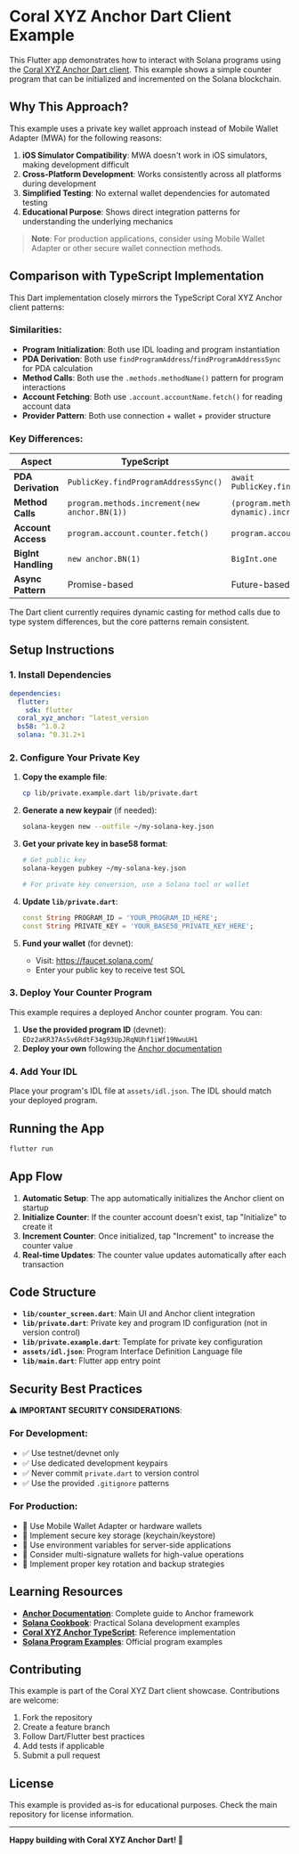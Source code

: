 # Coral XYZ Anchor Dart Client Example

This Flutter app demonstrates how to interact with Solana programs using the [Coral XYZ Anchor Dart client](https://github.com/coral-xyz/dart-coral-xyz). This example shows a simple counter program that can be initialized and incremented on the Solana blockchain.

## Why This Approach?

This example uses a private key wallet approach instead of Mobile Wallet Adapter (MWA) for the following reasons:

1. **iOS Simulator Compatibility**: MWA doesn't work in iOS simulators, making development difficult
2. **Cross-Platform Development**: Works consistently across all platforms during development
3. **Simplified Testing**: No external wallet dependencies for automated testing
4. **Educational Purpose**: Shows direct integration patterns for understanding the underlying mechanics

> **Note**: For production applications, consider using Mobile Wallet Adapter or other secure wallet connection methods.

## Comparison with TypeScript Implementation

This Dart implementation closely mirrors the TypeScript Coral XYZ Anchor client patterns:

### Similarities:

- **Program Initialization**: Both use IDL loading and program instantiation
- **PDA Derivation**: Both use `findProgramAddress`/`findProgramAddressSync` for PDA calculation
- **Method Calls**: Both use the `.methods.methodName()` pattern for program interactions
- **Account Fetching**: Both use `.account.accountName.fetch()` for reading account data
- **Provider Pattern**: Both use connection + wallet + provider structure

### Key Differences:

| Aspect              | TypeScript                                    | Dart                                                 |
| ------------------- | --------------------------------------------- | ---------------------------------------------------- |
| **PDA Derivation**  | `PublicKey.findProgramAddressSync()`          | `await PublicKey.findProgramAddress()`               |
| **Method Calls**    | `program.methods.increment(new anchor.BN(1))` | `(program.methods as dynamic).increment(BigInt.one)` |
| **Account Access**  | `program.account.counter.fetch()`             | `program.account['Counter']!.fetch()`                |
| **BigInt Handling** | `new anchor.BN(1)`                            | `BigInt.one`                                         |
| **Async Pattern**   | Promise-based                                 | Future-based with async/await                        |

The Dart client currently requires dynamic casting for method calls due to type system differences, but the core patterns remain consistent.

## Setup Instructions

### 1. Install Dependencies

```yaml
dependencies:
  flutter:
    sdk: flutter
  coral_xyz_anchor: ^latest_version
  bs58: ^1.0.2
  solana: ^0.31.2+1
```

### 2. Configure Your Private Key

1. **Copy the example file**:

   ```bash
   cp lib/private.example.dart lib/private.dart
   ```

2. **Generate a new keypair** (if needed):

   ```bash
   solana-keygen new --outfile ~/my-solana-key.json
   ```

3. **Get your private key in base58 format**:

   ```bash
   # Get public key
   solana-keygen pubkey ~/my-solana-key.json

   # For private key conversion, use a Solana tool or wallet
   ```

4. **Update `lib/private.dart`**:

   ```dart
   const String PROGRAM_ID = 'YOUR_PROGRAM_ID_HERE';
   const String PRIVATE_KEY = 'YOUR_BASE58_PRIVATE_KEY_HERE';
   ```

5. **Fund your wallet** (for devnet):
   - Visit: https://faucet.solana.com/
   - Enter your public key to receive test SOL

### 3. Deploy Your Counter Program

This example requires a deployed Anchor counter program. You can:

1. **Use the provided program ID** (devnet): `EDz2aKR37AsSv6RdtF34g93UpJRqNUhf1iWf19NwuUH1`
2. **Deploy your own** following the [Anchor documentation](https://www.anchor-lang.com/docs/getting-started)

### 4. Add Your IDL

Place your program's IDL file at `assets/idl.json`. The IDL should match your deployed program.

## Running the App

```bash
flutter run
```

## App Flow

1. **Automatic Setup**: The app automatically initializes the Anchor client on startup
2. **Initialize Counter**: If the counter account doesn't exist, tap "Initialize" to create it
3. **Increment Counter**: Once initialized, tap "Increment" to increase the counter value
4. **Real-time Updates**: The counter value updates automatically after each transaction

## Code Structure

- **`lib/counter_screen.dart`**: Main UI and Anchor client integration
- **`lib/private.dart`**: Private key and program ID configuration (not in version control)
- **`lib/private.example.dart`**: Template for private key configuration
- **`assets/idl.json`**: Program Interface Definition Language file
- **`lib/main.dart`**: Flutter app entry point

## Security Best Practices

⚠️ **IMPORTANT SECURITY CONSIDERATIONS**:

### For Development:

- ✅ Use testnet/devnet only
- ✅ Use dedicated development keypairs
- ✅ Never commit `private.dart` to version control
- ✅ Use the provided `.gitignore` patterns

### For Production:

- 🔐 Use Mobile Wallet Adapter or hardware wallets
- 🔐 Implement secure key storage (keychain/keystore)
- 🔐 Use environment variables for server-side applications
- 🔐 Consider multi-signature wallets for high-value operations
- 🔐 Implement proper key rotation and backup strategies

## Learning Resources

- **[Anchor Documentation](https://www.anchor-lang.com/docs)**: Complete guide to Anchor framework
- **[Solana Cookbook](https://solanacookbook.com/)**: Practical Solana development examples
- **[Coral XYZ Anchor TypeScript](https://github.com/coral-xyz/anchor)**: Reference implementation
- **[Solana Program Examples](https://github.com/solana-labs/solana-program-library)**: Official program examples

## Contributing

This example is part of the Coral XYZ Dart client showcase. Contributions are welcome:

1. Fork the repository
2. Create a feature branch
3. Follow Dart/Flutter best practices
4. Add tests if applicable
5. Submit a pull request

## License

This example is provided as-is for educational purposes. Check the main repository for license information.

---

**Happy building with Coral XYZ Anchor Dart! 🚀**
